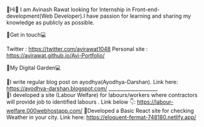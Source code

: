 📌Hi👋 I am Avinash Rawat looking for Internship in Front-end-development(Web Developer).I have passion for learning and sharing my knowledge as publicly as possible.

📌Get in touch💻

Twitter : https://twitter.com/avirawat1048
Personal site : https://avirawat.github.io/Avi-Portfolio/

📌My Digital Garden💻

📝I write regular blog post on ayodhya(Ayodhya-Darshan). Link here: https://ayodhya-darshan.blogspot.com/  ____________________                         
💢I developed a site (Labour Welfare) for labours/workers where contractors will provide job to identified labours . Link below 👇: https://labour-welfare.000webhostapp.com/ 
💫Developed a Basic React site for checking Weather in your city. Link here: https://eloquent-fermat-748180.netlify.app/
<!--
**avirawat/avirawat** is a ✨ _special_ ✨ repository because its `README.md` (this file) appears on your GitHub profile.

Here are some ideas to get you started:

- 🔭 I’m currently working on ...
- 🌱 I’m currently learning ...
- 👯 I’m looking to collaborate on ...
- 🤔 I’m looking for help with ...
- 💬 Ask me about ...
- 📫 How to reach me: ...
- 😄 Pronouns: ...
- ⚡ Fun fact: ...
-->
